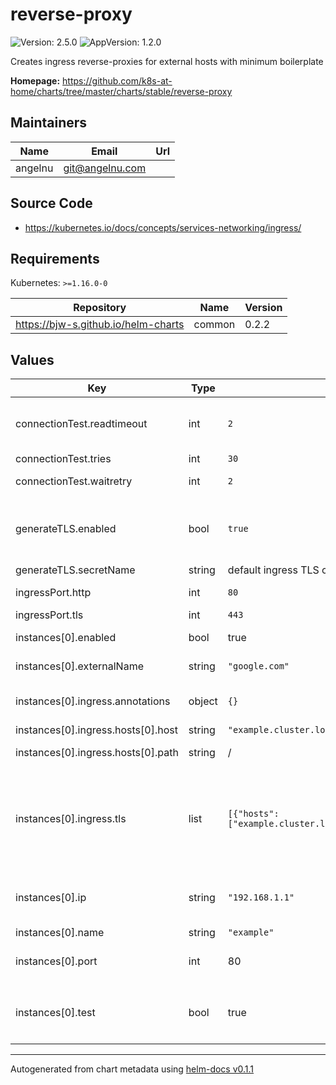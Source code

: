 # reverse-proxy

![Version: 2.5.0](https://img.shields.io/badge/Version-2.5.0-informational?style=flat-square) ![AppVersion: 1.2.0](https://img.shields.io/badge/AppVersion-1.2.0-informational?style=flat-square)

Creates ingress reverse-proxies for external hosts with minimum boilerplate

**Homepage:** <https://github.com/k8s-at-home/charts/tree/master/charts/stable/reverse-proxy>

## Maintainers

| Name | Email | Url |
| ---- | ------ | --- |
| angelnu | git@angelnu.com |  |

## Source Code

* <https://kubernetes.io/docs/concepts/services-networking/ingress/>

## Requirements

Kubernetes: `>=1.16.0-0`

| Repository | Name | Version |
|------------|------|---------|
| https://bjw-s.github.io/helm-charts | common | 0.2.2 |

## Values

| Key | Type | Default | Description |
|-----|------|---------|-------------|
| connectionTest.readtimeout | int | `2` | second to wait in case no data is received and then try again |
| connectionTest.tries | int | `30` | tries to connect |
| connectionTest.waitretry | int | `2` | seconds to wait before next retry |
| generateTLS.enabled | bool | `true` | Enable automatic generation of ingress TLS section based on ingress.hosts.*.host |
| generateTLS.secretName | string | default ingress TLS certificate | certificate to use |
| ingressPort.http | int | `80` | Ingress port for non-TLS |
| ingressPort.tls | int | `443` | Ingress port for TLS |
| instances[0].enabled | bool | true | enable this reverse proxy. |
| instances[0].externalName | string | `"google.com"` | host name behind this reverse proxy |
| instances[0].ingress.annotations | object | `{}` | Provide additional annotations which may be required |
| instances[0].ingress.hosts[0].host | string | `"example.cluster.local"` |  |
| instances[0].ingress.hosts[0].path | string | / | Path.  Helm template can be passed |
| instances[0].ingress.tls | list | `[{"hosts":["example.cluster.local"],"secretName":null}]` | Configure TLS for the ingress. Both secretName and hosts can process a Helm template. if not set the generateTLS settigs are used |
| instances[0].ip | string | `"192.168.1.1"` | IP address behind this reverse proxy Has no effect if externalName is set |
| instances[0].name | string | `"example"` |  |
| instances[0].port | int | 80 | Port used by host behind this reverse proxy |
| instances[0].test | bool | true | add a test for this reverse proxy. It can be tested with `helm test <chart_name>` |

----------------------------------------------
Autogenerated from chart metadata using [helm-docs v0.1.1](https://github.com/k8s-at-home/helm-docs/releases/v0.1.1)
